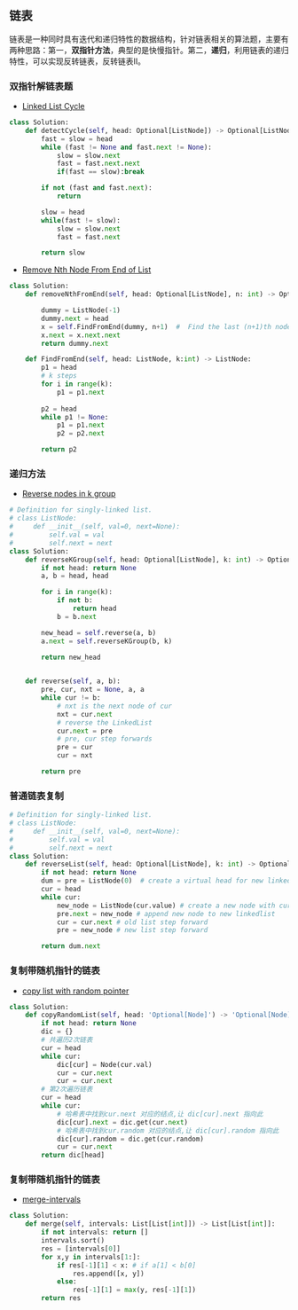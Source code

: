 ## 链表
链表是一种同时具有迭代和递归特性的数据结构，针对链表相关的算法题，主要有两种思路：第一，**双指针方法**，典型的是快慢指针。第二，**递归**，利用链表的递归特性，可以实现反转链表，反转链表II。 
### 双指针解链表题 
- [Linked List Cycle](https://leetcode.com/problems/linked-list-cycle/) 
```python 
class Solution:
    def detectCycle(self, head: Optional[ListNode]) -> Optional[ListNode]:
        fast = slow = head 
        while (fast != None and fast.next != None):
            slow = slow.next 
            fast = fast.next.next 
            if(fast == slow):break   

        if not (fast and fast.next): 
            return 

        slow = head 
        while(fast != slow):
            slow = slow.next 
            fast = fast.next 

        return slow 
``` 
- [Remove Nth Node From End of List](https://leetcode.com/problems/remove-nth-node-from-end-of-list/) 
```python
class Solution: 
    def removeNthFromEnd(self, head: Optional[ListNode], n: int) -> Optional[ListNode]:   

        dummy = ListNode(-1) 
        dummy.next = head 
        x = self.FindFromEnd(dummy, n+1)  #  Find the last (n+1)th node  
        x.next = x.next.next 
        return dummy.next

    def FindFromEnd(self, head: ListNode, k:int) -> ListNode: 
        p1 = head 
        # k steps 
        for i in range(k): 
            p1 = p1.next  
        
        p2 = head 
        while p1 != None:
            p1 = p1.next 
            p2 = p2.next 

        return p2   
``` 
### 递归方法
- [ Reverse nodes in k group ]( https://leetcode.cn/problems/reverse-nodes-in-k-group/description/ )  
```python 
# Definition for singly-linked list.
# class ListNode:
#     def __init__(self, val=0, next=None):
#         self.val = val
#         self.next = next
class Solution:
    def reverseKGroup(self, head: Optional[ListNode], k: int) -> Optional[ListNode]:  
        if not head: return None
        a, b = head, head  

        for i in range(k): 
            if not b:
                return head
            b = b.next  

        new_head = self.reverse(a, b) 
        a.next = self.reverseKGroup(b, k) 

        return new_head

         
    def reverse(self, a, b): 
        pre, cur, nxt = None, a, a 
        while cur != b: 
            # nxt is the next node of cur
            nxt = cur.next  
            # reverse the LinkedList
            cur.next = pre  
            # pre, cur step forwards
            pre = cur  
            cur = nxt  

        return pre  
``` 

### 普通链表复制  
```python 
# Definition for singly-linked list.
# class ListNode:
#     def __init__(self, val=0, next=None):
#         self.val = val
#         self.next = next
class Solution:
    def reverseList(self, head: Optional[ListNode], k: int) -> Optional[ListNode]:   
        if not head: return None 
        dum = pre = ListNode(0)  # create a virtual head for new linkedList  
        cur = head 
        while cur:
            new_node = ListNode(cur.value) # create a new node with current value in old linkedlist 
            pre.next = new_node # append new node to new linkedlist
            cur = cur.next # old list step forward 
            pre = new_node # new list step forward  

        return dum.next
```  

### 复制带随机指针的链表
- [ copy list with random pointer ]( https://leetcode.cn/problems/copy-list-with-random-pointer/description/ )  
```python 
class Solution:
    def copyRandomList(self, head: 'Optional[Node]') -> 'Optional[Node]':  
        if not head: return None 
        dic = {} 
        # 共遍历2次链表
        cur = head 
        while cur:
            dic[cur] = Node(cur.val) 
            cur = cur.next
            cur = cur.next  
        # 第2次遍历链表
        cur = head 
        while cur:
            # 哈希表中找到cur.next 对应的结点,让 dic[cur].next 指向此 
            dic[cur].next = dic.get(cur.next)  
            # 哈希表中找到cur.random 对应的结点,让 dic[cur].random 指向此 
            dic[cur].random = dic.get(cur.random)  
            cur = cur.next  
        return dic[head] 
```  

### 复制带随机指针的链表
- [ merge-intervals ]( https://leetcode.cn/problems/merge-intervals/description/ )  
```python 
class Solution:
    def merge(self, intervals: List[List[int]]) -> List[List[int]]: 
        if not intervals: return [] 
        intervals.sort() 
        res = [intervals[0]] 
        for x,y in intervals[1:]:
            if res[-1][1] < x: # if a[1] < b[0] 
                res.append([x, y]) 
            else:
                res[-1][1] = max(y, res[-1][1])  
        return res 

``` 



